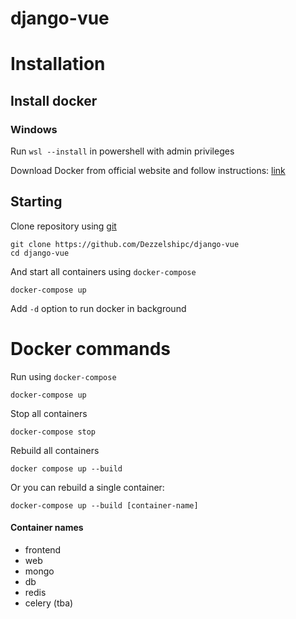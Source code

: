 # django-vue

# Installation

## Install docker

### Windows
Run ```wsl --install``` in powershell with admin privileges

Download Docker from official website and follow instructions: [link](https://docs.docker.com/desktop/windows/install/)


## Starting
Clone repository using [git](https://git-scm.com/book/en/v2/Getting-Started-Installing-Git)
```
git clone https://github.com/Dezzelshipc/django-vue
cd django-vue
```

And start all containers using ```docker-compose```
```
docker-compose up
```
Add ```-d``` option to run docker in background

# Docker commands
Run using ```docker-compose```
```
docker-compose up
```

Stop all containers
```
docker-compose stop
```

Rebuild all containers
```
docker compose up --build
```

Or you can rebuild a single container:
```
docker-compose up --build [container-name]
```

#### Container names
- frontend
- web
- mongo
- db
- redis
- celery (tba)